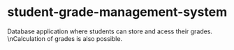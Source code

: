 # student-grade-management-system
Database application where students can store and acess their grades.
\nCalculation of grades is also possible.
